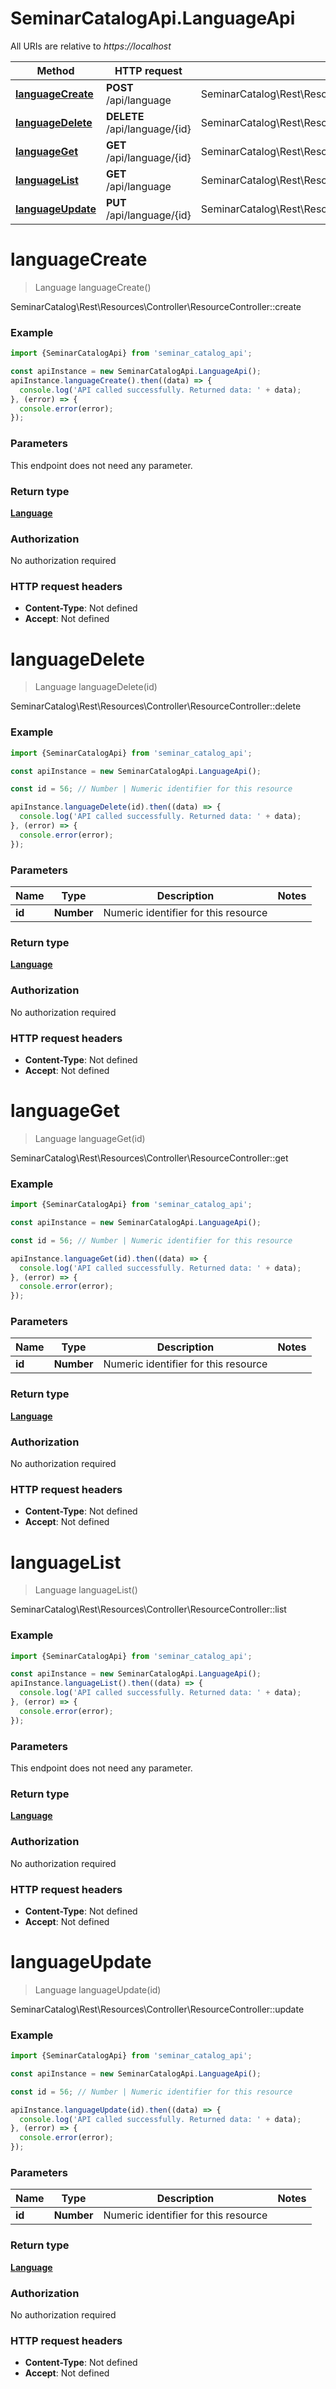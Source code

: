 # SeminarCatalogApi.LanguageApi

All URIs are relative to *https://localhost*

Method | HTTP request | Description
------------- | ------------- | -------------
[**languageCreate**](LanguageApi.md#languageCreate) | **POST** /api/language | SeminarCatalog\\Rest\\Resources\\Controller\\ResourceController::create
[**languageDelete**](LanguageApi.md#languageDelete) | **DELETE** /api/language/{id} | SeminarCatalog\\Rest\\Resources\\Controller\\ResourceController::delete
[**languageGet**](LanguageApi.md#languageGet) | **GET** /api/language/{id} | SeminarCatalog\\Rest\\Resources\\Controller\\ResourceController::get
[**languageList**](LanguageApi.md#languageList) | **GET** /api/language | SeminarCatalog\\Rest\\Resources\\Controller\\ResourceController::list
[**languageUpdate**](LanguageApi.md#languageUpdate) | **PUT** /api/language/{id} | SeminarCatalog\\Rest\\Resources\\Controller\\ResourceController::update


<a name="languageCreate"></a>
# **languageCreate**
> Language languageCreate()

SeminarCatalog\\Rest\\Resources\\Controller\\ResourceController::create

### Example
```javascript
import {SeminarCatalogApi} from 'seminar_catalog_api';

const apiInstance = new SeminarCatalogApi.LanguageApi();
apiInstance.languageCreate().then((data) => {
  console.log('API called successfully. Returned data: ' + data);
}, (error) => {
  console.error(error);
});

```

### Parameters
This endpoint does not need any parameter.

### Return type

[**Language**](Language.md)

### Authorization

No authorization required

### HTTP request headers

 - **Content-Type**: Not defined
 - **Accept**: Not defined

<a name="languageDelete"></a>
# **languageDelete**
> Language languageDelete(id)

SeminarCatalog\\Rest\\Resources\\Controller\\ResourceController::delete

### Example
```javascript
import {SeminarCatalogApi} from 'seminar_catalog_api';

const apiInstance = new SeminarCatalogApi.LanguageApi();

const id = 56; // Number | Numeric identifier for this resource

apiInstance.languageDelete(id).then((data) => {
  console.log('API called successfully. Returned data: ' + data);
}, (error) => {
  console.error(error);
});

```

### Parameters

Name | Type | Description  | Notes
------------- | ------------- | ------------- | -------------
 **id** | **Number**| Numeric identifier for this resource | 

### Return type

[**Language**](Language.md)

### Authorization

No authorization required

### HTTP request headers

 - **Content-Type**: Not defined
 - **Accept**: Not defined

<a name="languageGet"></a>
# **languageGet**
> Language languageGet(id)

SeminarCatalog\\Rest\\Resources\\Controller\\ResourceController::get

### Example
```javascript
import {SeminarCatalogApi} from 'seminar_catalog_api';

const apiInstance = new SeminarCatalogApi.LanguageApi();

const id = 56; // Number | Numeric identifier for this resource

apiInstance.languageGet(id).then((data) => {
  console.log('API called successfully. Returned data: ' + data);
}, (error) => {
  console.error(error);
});

```

### Parameters

Name | Type | Description  | Notes
------------- | ------------- | ------------- | -------------
 **id** | **Number**| Numeric identifier for this resource | 

### Return type

[**Language**](Language.md)

### Authorization

No authorization required

### HTTP request headers

 - **Content-Type**: Not defined
 - **Accept**: Not defined

<a name="languageList"></a>
# **languageList**
> Language languageList()

SeminarCatalog\\Rest\\Resources\\Controller\\ResourceController::list

### Example
```javascript
import {SeminarCatalogApi} from 'seminar_catalog_api';

const apiInstance = new SeminarCatalogApi.LanguageApi();
apiInstance.languageList().then((data) => {
  console.log('API called successfully. Returned data: ' + data);
}, (error) => {
  console.error(error);
});

```

### Parameters
This endpoint does not need any parameter.

### Return type

[**Language**](Language.md)

### Authorization

No authorization required

### HTTP request headers

 - **Content-Type**: Not defined
 - **Accept**: Not defined

<a name="languageUpdate"></a>
# **languageUpdate**
> Language languageUpdate(id)

SeminarCatalog\\Rest\\Resources\\Controller\\ResourceController::update

### Example
```javascript
import {SeminarCatalogApi} from 'seminar_catalog_api';

const apiInstance = new SeminarCatalogApi.LanguageApi();

const id = 56; // Number | Numeric identifier for this resource

apiInstance.languageUpdate(id).then((data) => {
  console.log('API called successfully. Returned data: ' + data);
}, (error) => {
  console.error(error);
});

```

### Parameters

Name | Type | Description  | Notes
------------- | ------------- | ------------- | -------------
 **id** | **Number**| Numeric identifier for this resource | 

### Return type

[**Language**](Language.md)

### Authorization

No authorization required

### HTTP request headers

 - **Content-Type**: Not defined
 - **Accept**: Not defined

